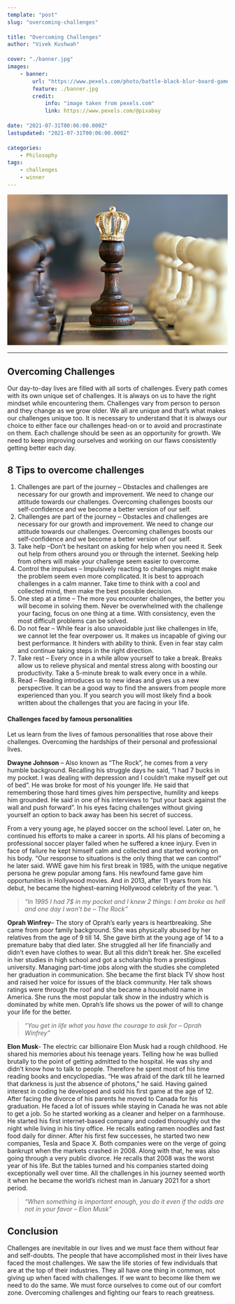 ```yaml
---
template: "post"
slug: "overcoming-challenges"

title: "Overcoming Challenges"
author: "Vivek Kushwah"

cover: "./banner.jpg"
images:
    - banner:
        url: "https://www.pexels.com/photo/battle-black-blur-board-game-260024/"
        feature: ./banner.jpg
        credit:
            info: "image taken from pexels.com"
            link: https://www.pexels.com/@pixabay

date: "2021-07-31T00:06:00.000Z"
lastupdated: "2021-07-31T00:06:00.000Z"

categories: 
    - Philosophy
tags:
    - challenges
    - winner
---
```


![chess pawn with a crown](./banner.jpg)

---

## Overcoming Challenges
Our day-to-day lives are filled with all sorts of challenges. Every path comes with its own unique set of challenges. It is always on us to have the right mindset while encountering them. 
Challenges vary from person to person and they change as we grow older. We all are unique and that’s what makes our challenges unique too. It is necessary to understand that it is always our choice to either face our challenges head-on or to avoid and procrastinate on them. 
Each challenge should be seen as an opportunity for growth. We need to keep improving ourselves and working on our flaws consistently getting better each day. 

## 8 Tips to overcome challenges
1. Challenges are part of the journey – Obstacles and challenges are necessary for our growth and improvement.  We need to change our attitude towards our challenges. Overcoming challenges boosts our self-confidence and we become a better version of our self. 
2. Challenges are part of the journey – Obstacles and challenges are necessary for our growth and improvement.  We need to change our attitude towards our challenges. Overcoming challenges boosts our self-confidence and we become a better version of our self. 
3. Take help –Don’t be hesitant on asking for help when you need it. Seek out help from others around you or through the internet.  Seeking help from others will make your challenge seem easier to overcome. 
4. Control the impulses – Impulsively reacting to challenges might make the problem seem even more complicated. It is best to approach challenges in a calm manner. Take time to think with a cool and collected mind, then make the best possible decision.
5. One step at a time – The more you encounter challenges, the better you will become in solving them. Never be overwhelmed with the challenge your facing, focus on one thing at a time. With consistency, even the most difficult problems can be solved.
6. Do not fear – While fear is also unavoidable just like challenges in life, we cannot let the fear overpower us. It makes us incapable of giving our best performance. It hinders with ability to think. Even in fear stay calm and continue taking steps in the right direction. 
7. Take rest – Every once in a while allow yourself to take a break. Breaks allow us to relieve physical and mental stress along with boosting our productivity. Take a 5-minute break to walk every once in a while. 
8. Read – Reading introduces us to new ideas and gives us a new perspective. It can be a good way to find the answers from people more experienced than you. If you search you will most likely find a book written about the challenges that you are facing in your life.

#### Challenges faced by famous personalities
Let us learn from the lives of famous personalities that rose above their challenges. Overcoming the hardships of their personal and professional lives. 

**Dwayne Johnson** – Also known as “The Rock”,  he comes from a very humble background. Recalling his struggle days he said, “I had 7 bucks in my pocket. I was dealing with depression and I couldn’t make myself get out of bed”. He was broke for most of his younger life. He said that remembering those hard times gives him perspective, humility and keeps him grounded. He said in one of his interviews to “put your back against the wall and push forward”. In his eyes facing challenges without giving yourself an option to back away has been his secret of success.<br/>

From a very young age, he played soccer on the school level. Later on, he continued his efforts to make a career in sports. All his plans of becoming a professional soccer player failed when he suffered a knee injury. Even in face of failure he kept himself calm and collected and started working on his body. “Our response to situations is the only thing that we can control” he later said. WWE gave him his first break in 1985, with the unique negative persona he grew popular among fans. His newfound fame gave him opportunities in Hollywood movies. And in 2013, after 11 years from his debut, he became the highest-earning Hollywood celebrity of the year. '\

> _“In 1995 I had 7$ in my pocket and I knew 2 things: I am broke as hell and one day I won’t be – The Rock”_

**Oprah Winfrey**– The story of Oprah’s early years is heartbreaking. She came from poor family background. She was physically abused by her relatives from the age of 9 till 14. She gave birth at the young age of 14 to a premature baby that died later. She struggled all her life financially and didn’t even have clothes to wear. But all this didn’t break her. She excelled in her studies in high school and got a scholarship from a prestigious university. Managing part-time jobs along with the studies she completed her graduation in communication. She became the first black TV show host and raised her voice for issues of the black community. Her talk shows ratings were through the roof and she became a household name in America. She runs the most popular talk show in the industry which is dominated by white men. Oprah’s life shows us the power of will to change your life for the better. 

> _“You get in life what you have the courage to ask for – Oprah Winfrey”_

**Elon Musk**- The electric car billionaire Elon Musk had a rough childhood. He shared his memories about his teenage years. Telling how he was bullied brutally to the point of getting admitted to the hospital. He was shy and didn’t know how to talk to people. Therefore he spent most of his time reading books and encyclopedias. “He was afraid of the dark till he learned that darkness is just the absence of photons,” he said. Having gained interest in coding he developed and sold his first game at the age of 12. After facing the divorce of his parents he moved to Canada for his graduation. He faced a lot of issues while staying in Canada he was not able to get a job. So he started working as a cleaner and helper on a farmhouse. He started his first internet-based company and coded thoroughly out the night while living in his tiny office. He recalls eating ramen noodles and fast food daily for dinner. After his first few successes, he started two new companies, Tesla and Space X. Both companies were on the verge of going bankrupt when the markets crashed in 2008. Along with that, he was also going through a very public divorce. He recalls that 2008 was the worst year of his life. But the tables turned and his companies started doing exceptionally well over time. All the challenges in his journey seemed worth it when he became the world’s richest man in January 2021 for a short period.  

> _“When something is important enough, you do it even if the odds are not in your favor – Elon Musk”_

## Conclusion
Challenges are inevitable in our lives and we must face them without fear and self-doubts. The people that have accomplished most in their lives have faced the most challenges. We saw the life stories of few individuals that are at the top of their industries. They all have one thing in common, not giving up when faced with challenges. If we want to become like them we need to do the same. We must force ourselves to come out of our comfort zone. Overcoming challenges and fighting our fears to reach greatness.